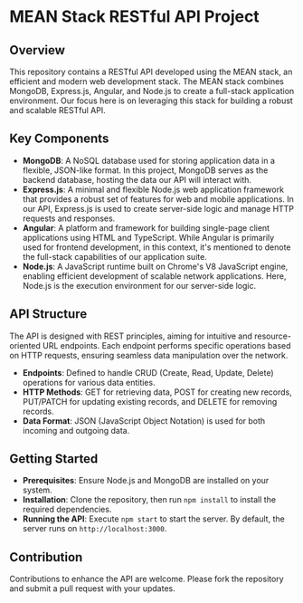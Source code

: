 # MEAN Stack RESTful API Project

## Overview
This repository contains a RESTful API developed using the MEAN stack, an efficient and modern web development stack. The MEAN stack combines MongoDB, Express.js, Angular, and Node.js to create a full-stack application environment. Our focus here is on leveraging this stack for building a robust and scalable RESTful API.

## Key Components

- **MongoDB**: A NoSQL database used for storing application data in a flexible, JSON-like format. In this project, MongoDB serves as the backend database, hosting the data our API will interact with.
- **Express.js**: A minimal and flexible Node.js web application framework that provides a robust set of features for web and mobile applications. In our API, Express.js is used to create server-side logic and manage HTTP requests and responses.
- **Angular**: A platform and framework for building single-page client applications using HTML and TypeScript. While Angular is primarily used for frontend development, in this context, it's mentioned to denote the full-stack capabilities of our application suite.
- **Node.js**: A JavaScript runtime built on Chrome's V8 JavaScript engine, enabling efficient development of scalable network applications. Here, Node.js is the execution environment for our server-side logic.

## API Structure
The API is designed with REST principles, aiming for intuitive and resource-oriented URL endpoints. Each endpoint performs specific operations based on HTTP requests, ensuring seamless data manipulation over the network.

- **Endpoints**: Defined to handle CRUD (Create, Read, Update, Delete) operations for various data entities. 
- **HTTP Methods**: GET for retrieving data, POST for creating new records, PUT/PATCH for updating existing records, and DELETE for removing records.
- **Data Format**: JSON (JavaScript Object Notation) is used for both incoming and outgoing data.

## Getting Started

- **Prerequisites**: Ensure Node.js and MongoDB are installed on your system.
- **Installation**: Clone the repository, then run `npm install` to install the required dependencies.
- **Running the API**: Execute `npm start` to start the server. By default, the server runs on `http://localhost:3000`.

## Contribution

Contributions to enhance the API are welcome. Please fork the repository and submit a pull request with your updates.

